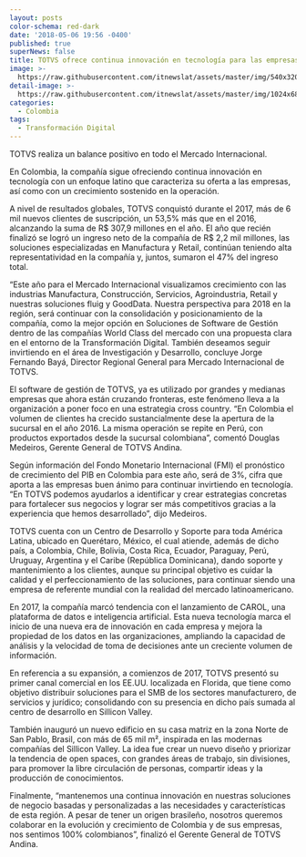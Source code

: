```yaml
---
layout: posts
color-schema: red-dark
date: '2018-05-06 19:56 -0400'
published: true
superNews: false
title: TOTVS ofrece continua innovación en tecnología para las empresas en Colombia
image: >-
  https://raw.githubusercontent.com/itnewslat/assets/master/img/540x320/Jorge-Fernando-Baya-p.jpg
detail-image: >-
  https://raw.githubusercontent.com/itnewslat/assets/master/img/1024x680/Jorge-Fernando-Baya-g.jpg
categories:
  - Colombia
tags:
  - Transformación Digital
---
```

TOTVS realiza un balance positivo en todo el Mercado Internacional.  

En Colombia, la compañía sigue ofreciendo continua innovación en tecnología con un enfoque latino que caracteriza su oferta a las empresas, así como con un crecimiento sostenido en la operación.
 
A nivel de resultados globales, TOTVS conquistó durante el 2017, más de 6 mil nuevos clientes de suscripción, un 53,5% más que en el 2016, alcanzando la suma de R$ 307,9 millones en el año. El año que recién finalizó se logró un ingreso neto de la compañía de R$ 2,2 mil millones, las soluciones especializadas en Manufactura y Retail, continúan teniendo alta representatividad en la compañía y, juntos, sumaron el 47% del ingreso total.
 
“Este año para el Mercado Internacional visualizamos crecimiento con las industrias Manufactura, Construcción, Servicios, Agroindustria, Retail y nuestras soluciones fluig y GoodData. Nuestra perspectiva para 2018 en la región, será continuar con la consolidación y posicionamiento de la compañía, como la mejor opción en Soluciones de Software de Gestión dentro de las compañías World Class del mercado con una propuesta clara en el entorno de la Transformación Digital. También deseamos seguir invirtiendo en el área de Investigación y Desarrollo, concluye Jorge Fernando Bayá, Director Regional General para Mercado Internacional de TOTVS.
 
El software de gestión de TOTVS, ya es utilizado por grandes y medianas empresas que ahora están cruzando fronteras, este fenómeno lleva a la organización a poner foco en una estrategia cross country. “En Colombia el volumen de clientes ha crecido sustancialmente dese la apertura de la sucursal en el año 2016. La misma operación se repite en Perú, con productos exportados desde la sucursal colombiana”, comentó Douglas Medeiros, Gerente General de TOTVS Andina.
 
Según información del Fondo Monetario Internacional (FMI) el pronóstico de crecimiento del PIB en Colombia para este año, será de 3%, cifra que aporta a las empresas buen ánimo para continuar invirtiendo en tecnología. “En TOTVS podemos ayudarlos a identificar y crear estrategias concretas para fortalecer sus negocios y lograr ser más competitivos gracias a la experiencia que hemos desarrollado”, dijo Medeiros. 
 
TOTVS cuenta con un Centro de Desarrollo y Soporte para toda América Latina, ubicado en Querétaro, México, el cual atiende, además de dicho país, a Colombia, Chile, Bolivia, Costa Rica, Ecuador, Paraguay, Perú, Uruguay, Argentina y el Caribe (República Dominicana), dando soporte y mantenimiento a los clientes, aunque su principal objetivo es cuidar la calidad y el perfeccionamiento de las soluciones, para continuar siendo una empresa de referente mundial con la realidad del mercado latinoamericano. 
 
En 2017, la compañía marcó tendencia con el lanzamiento de CAROL, una plataforma de datos e inteligencia artificial. Esta nueva tecnología marca el inicio de una nueva era de innovación en cada empresa y mejora la propiedad de los datos en las organizaciones, ampliando la capacidad de análisis y la velocidad de toma de decisiones ante un creciente volumen de información. 
 
En referencia a su expansión, a comienzos de 2017, TOTVS presentó su primer canal comercial en los EE.UU. localizada en Florida, que tiene como objetivo distribuir soluciones para el SMB de los sectores manufacturero, de servicios y jurídico; consolidando con su presencia en dicho país sumada al centro de desarrollo en Sillicon Valley. 
 
También inauguró un nuevo edificio en su casa matriz en la zona Norte de San Pablo, Brasil, con más de 65 mil m², inspirada en las modernas compañías del Sillicon Valley. La idea fue crear un nuevo diseño y priorizar la tendencia de open spaces, con grandes áreas de trabajo, sin divisiones, para promover la libre circulación de personas, compartir ideas y la producción de conocimientos. 
 
Finalmente, “mantenemos una continua innovación en nuestras soluciones de negocio basadas y personalizadas a las necesidades y características de esta región. A pesar de tener un origen brasileño, nosotros queremos colaborar en la evolución y crecimiento de Colombia y de sus empresas, nos sentimos 100% colombianos”, finalizó el Gerente General de TOTVS Andina.

